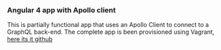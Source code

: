 ### Angular 4 app with Apollo client

This is partially functional app that uses an Apollo Client to connect to a GraphQL back-end. The complete app is been provisioned using Vagrant, <a href="https://github.com/dgutierrez1/sd-workshop1/tree/A00320176/add-solution">here its it github</a>
